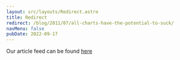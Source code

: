 ```yaml
---
layout: src/layouts/Redirect.astro
title: Redirect
redirect: /blog/2011/07/all-charts-have-the-potential-to-suck/
navMenu: false
pubDate: 2022-09-17
---
```

<div>
Our article feed can be found <a href="/blog/2011/07/all-charts-have-the-potential-to-suck/">here</a>
</div>

